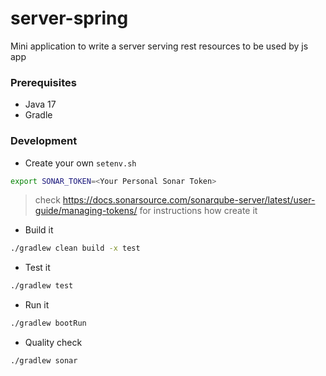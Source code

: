 server-spring
=============

Mini application to write a server serving rest resources to be used by js app

### Prerequisites

* Java 17
* Gradle

### Development

* Create your own `setenv.sh`
```bash
export SONAR_TOKEN=<Your Personal Sonar Token>
```
> check https://docs.sonarsource.com/sonarqube-server/latest/user-guide/managing-tokens/ for instructions how create it

* Build it
```bash
./gradlew clean build -x test
```

* Test it
```bash
./gradlew test
``` 

* Run  it
```bash
./gradlew bootRun
```

* Quality check
```bash
./gradlew sonar
```




